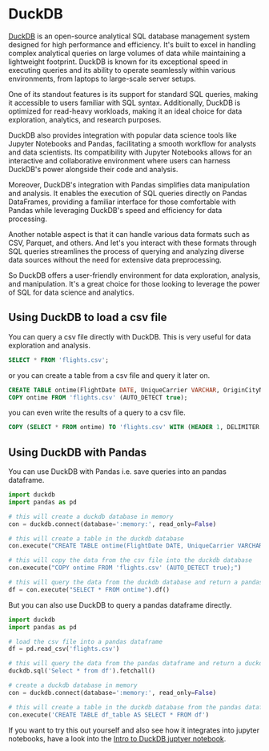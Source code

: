 # DuckDB

[DuckDB](https://duckdb.org/) is an open-source analytical SQL database management system designed for high performance and efficiency. It's built to excel in handling complex analytical queries on large volumes of data while maintaining a lightweight footprint. DuckDB is known for its exceptional speed in executing queries and its ability to operate seamlessly within various environments, from laptops to large-scale server setups.

One of its standout features is its support for standard SQL queries, making it accessible to users familiar with SQL syntax. Additionally, DuckDB is optimized for read-heavy workloads, making it an ideal choice for data exploration, analytics, and research purposes.

DuckDB also provides integration with popular data science tools like Jupyter Notebooks and Pandas, facilitating a smooth workflow for analysts and data scientists. Its compatibility with Jupyter Notebooks allows for an interactive and collaborative environment where users can harness DuckDB's power alongside their code and analysis.

Moreover, DuckDB's integration with Pandas simplifies data manipulation and analysis. It enables the execution of SQL queries directly on Pandas DataFrames, providing a familiar interface for those comfortable with Pandas while leveraging DuckDB's speed and efficiency for data processing.

Another notable aspect is that it can handle various data formats such as CSV, Parquet, and others. And let's you interact with these formats through SQL queries streamlines the process of querying and analyzing diverse data sources without the need for extensive data preprocessing.

So DuckDB offers a user-friendly environment for data exploration, analysis, and manipulation. It's a great choice for those looking to leverage the power of SQL for data science and analytics.

## Using DuckDB to load a csv file

You can query a csv file directly with DuckDB. This is very useful for data exploration and analysis. 
```sql
SELECT * FROM 'flights.csv';
```
or you can create a table from a csv file and query it later on.

```sql
CREATE TABLE ontime(FlightDate DATE, UniqueCarrier VARCHAR, OriginCityName VARCHAR, DestCityName VARCHAR);
COPY ontime FROM 'flights.csv' (AUTO_DETECT true);
```

you can even write the results of a query to a csv file.

```sql
COPY (SELECT * FROM ontime) TO 'flights.csv' WITH (HEADER 1, DELIMITER '|');
```

## Using DuckDB with Pandas

You can use DuckDB with Pandas i.e. save queries into an pandas dataframe. 

```python
import duckdb
import pandas as pd

# this will create a duckdb database in memory
con = duckdb.connect(database=':memory:', read_only=False)

# this will create a table in the duckdb database
con.execute("CREATE TABLE ontime(FlightDate DATE, UniqueCarrier VARCHAR, OriginCityName VARCHAR, DestCityName VARCHAR);")

# this will copy the data from the csv file into the duckdb database
con.execute("COPY ontime FROM 'flights.csv' (AUTO_DETECT true);")

# this will query the data from the duckdb database and return a pandas dataframe
df = con.execute("SELECT * FROM ontime").df()
```

But you can also use DuckDB to query a pandas dataframe directly. 

```python
import duckdb
import pandas as pd

# load the csv file into a pandas dataframe
df = pd.read_csv('flights.csv')

# this will query the data from the pandas dataframe and return a duckdb resultset
duckdb.sql('Select * from df').fetchall()

# create a duckdb database in memory
con = duckdb.connect(database=':memory:', read_only=False)

# this will create a table in the duckdb database from the pandas dataframe
con.execute('CREATE TABLE df_table AS SELECT * FROM df')
``` 


If you want to try this out yourself and also see how it integrates into jupyter notebooks, have a look into the [Intro to DuckDB juptyer notebook](../../Intro_to_duckdb.ipynb).